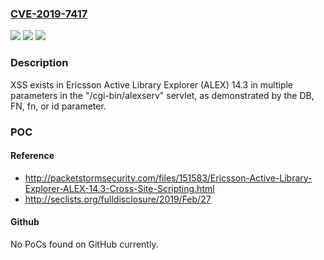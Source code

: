 ### [CVE-2019-7417](https://cve.mitre.org/cgi-bin/cvename.cgi?name=CVE-2019-7417)
![](https://img.shields.io/static/v1?label=Product&message=n%2Fa&color=blue)
![](https://img.shields.io/static/v1?label=Version&message=n%2Fa&color=blue)
![](https://img.shields.io/static/v1?label=Vulnerability&message=n%2Fa&color=brighgreen)

### Description

XSS exists in Ericsson Active Library Explorer (ALEX) 14.3 in multiple parameters in the "/cgi-bin/alexserv" servlet, as demonstrated by the DB, FN, fn, or id parameter.

### POC

#### Reference
- http://packetstormsecurity.com/files/151583/Ericsson-Active-Library-Explorer-ALEX-14.3-Cross-Site-Scripting.html
- http://seclists.org/fulldisclosure/2019/Feb/27

#### Github
No PoCs found on GitHub currently.

